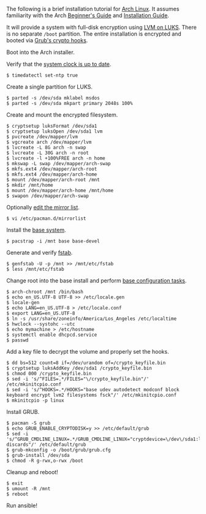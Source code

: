 The following is a brief installation tutorial for [Arch Linux][1]. It assumes
familiarity with the Arch [Beginner's Guide][2] and [Installation Guide][3].

It will provide a system with full-disk encryption using [LVM on LUKS][4].
There is no separate `/boot` partition. The entire installation is encrypted
and booted via [Grub's crypto hooks][5].

Boot into the Arch installer.

Verify that the [system clock is up to date][6].

    $ timedatectl set-ntp true
    
Create a single partition for LUKS.

    $ parted -s /dev/sda mklabel msdos
    $ parted -s /dev/sda mkpart primary 2048s 100%

Create and mount the encrypted filesystem.

    $ cryptsetup luksFormat /dev/sda1
    $ cryptsetup luksOpen /dev/sda1 lvm
    $ pvcreate /dev/mapper/lvm
    $ vgcreate arch /dev/mapper/lvm
    $ lvcreate -L 8G arch -n swap
    $ lvcreate -L 30G arch -n root
    $ lvcreate -l +100%FREE arch -n home
    $ mkswap -L swap /dev/mapper/arch-swap
    $ mkfs.ext4 /dev/mapper/arch-root
    $ mkfs.ext4 /dev/mapper/arch-home
    $ mount /dev/mapper/arch-root /mnt
    $ mkdir /mnt/home
    $ mount /dev/mapper/arch-home /mnt/home
    $ swapon /dev/mapper/arch-swap

Optionally [edit the mirror list][7].

    $ vi /etc/pacman.d/mirrorlist

Install the [base system][8].

    $ pacstrap -i /mnt base base-devel

Generate and verify [fstab][9].

    $ genfstab -U -p /mnt >> /mnt/etc/fstab
    $ less /mnt/etc/fstab

Change root into the base install and perform [base configuration tasks][10].

    $ arch-chroot /mnt /bin/bash
    $ echo en_US.UTF-8 UTF-8 >> /etc/locale.gen
    $ locale-gen
    $ echo LANG=en_US.UTF-8 > /etc/locale.conf
    $ export LANG=en_US.UTF-8
    $ ln -s /usr/share/zoneinfo/America/Los_Angeles /etc/localtime
    $ hwclock --systohc --utc
    $ echo mymachine > /etc/hostname
    $ systemctl enable dhcpcd.service
    $ passwd

Add a key file to decrypt the volume and properly set the hooks.

    $ dd bs=512 count=8 if=/dev/urandom of=/crypto_keyfile.bin
    $ cryptsetup luksAddKey /dev/sda1 /crypto_keyfile.bin
    $ chmod 000 /crypto_keyfile.bin
    $ sed -i 's/^FILES=.*/FILES="\/crypto_keyfile.bin"/' /etc/mkinitcpio.conf
    $ sed -i 's/^HOOKS=.*/HOOKS="base udev autodetect modconf block keyboard encrypt lvm2 filesystems fsck"/' /etc/mkinitcpio.conf
    $ mkinitcpio -p linux

Install GRUB.

    $ pacman -S grub
    $ echo GRUB_ENABLE_CRYPTODISK=y >> /etc/default/grub
    $ sed -i 's/^GRUB_CMDLINE_LINUX=.*/GRUB_CMDLINE_LINUX="cryptdevice=\/dev\/sda1:lvm:allow-discards"/' /etc/default/grub
    $ grub-mkconfig -o /boot/grub/grub.cfg
    $ grub-install /dev/sda
    $ chmod -R g-rwx,o-rwx /boot

Cleanup and reboot!

    $ exit
    $ umount -R /mnt
    $ reboot

Run ansible!


[1]: https://www.archlinux.org/
[2]: https://wiki.archlinux.org/index.php/Beginners'_guide
[3]: https://wiki.archlinux.org/index.php/Installation_guide
[4]: https://wiki.archlinux.org/index.php/Encrypted_LVM#LVM_on_LUKS
[5]: http://www.pavelkogan.com/2014/05/23/luks-full-disk-encryption/
[6]: https://wiki.archlinux.org/index.php/Beginners'_guide#Update_the_system_clock
[7]: https://wiki.archlinux.org/index.php/Beginners'_Guide#Select_a_mirror
[8]: https://wiki.archlinux.org/index.php/Beginners'_Guide#Install_the_base_system
[9]: https://wiki.archlinux.org/index.php/Beginners'_guide#Generate_an_fstab
[10]: https://wiki.archlinux.org/index.php/Beginners'_guide#Configure_the_base_system
